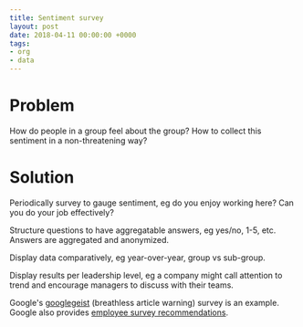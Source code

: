 ```yaml
---
title: Sentiment survey
layout: post
date: 2018-04-11 00:00:00 +0000
tags:
- org
- data
---
```

# Problem

How do people in a group feel about the group? How to collect this sentiment in a non-threatening way?

# Solution

Periodically survey to gauge sentiment, eg do you enjoy working here? Can you do your job effectively?

Structure questions to have aggregatable answers, eg yes/no, 1-5, etc. Answers are aggregated and anonymized.

Display data comparatively, eg year-over-year, group vs sub-group.

Display results per leadership level, eg a company might call attention to trend and encourage managers to discuss with their teams.

Google's [googlegeist](https://qz.com/97731/inside-googles-culture-of-relentless-self-surveying/) (breathless article warning) survey is an example. Google also provides [employee survey recommendations](https://rework.withgoogle.com/guides/analytics-run-an-employee-survey/steps/introduction/).